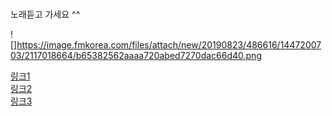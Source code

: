 # 
노래듣고 가세요 ^^

![]<https://image.fmkorea.com/files/attach/new/20190823/486616/1447200703/2117018664/b65382562aaaa720abed7270dac66d40.png>

 [링크1](https://youtu.be/ZsuX9aSst-4)  
 [링크2](https://youtu.be/Trah-4zZSPQ)  
 [링크3](https://youtu.be/DGFsc3Ksqug)
